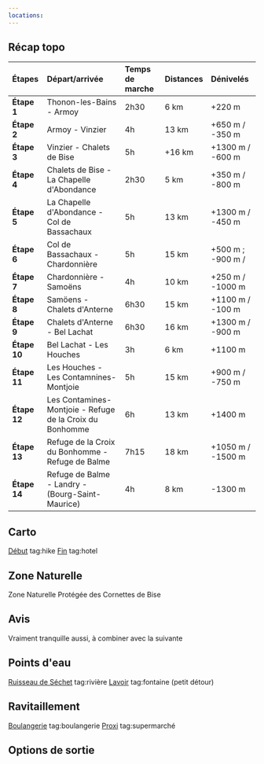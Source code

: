 ```yaml
---
locations: 
---
```

## Récap topo

| Étapes       | Départ/arrivée                                           | Temps de marche | Distances | Dénivelés         |
| :----------- | :------------------------------------------------------- | :-------------- | :-------- | :---------------- |
| **Étape 1**  | Thonon-les-Bains - Armoy                                 | 2h30            | 6 km      | +220 m            |
| **Étape 2**  | Armoy - Vinzier                                          | 4h              | 13 km     | +650 m / -350 m   |
| **Étape 3**  | Vinzier - Chalets de Bise                                | 5h              | +16 km    | +1300 m / -600 m  |
| **Étape 4**  | Chalets de Bise - La Chapelle d'Abondance                | 2h30            | 5 km      | +350 m / -800 m   |
| **Étape 5**  | La Chapelle d'Abondance - Col de Bassachaux              | 5h              | 13 km     | +1300 m / -450 m  |
| **Étape 6**  | Col de Bassachaux - Chardonnière                         | 5h              | 15 km     | +500 m ; -900 m / |
| **Étape 7**  | Chardonnière - Samoëns                                   | 4h              | 10 km     | +250 m / -1000 m  |
| **Étape 8**  | Samöens - Chalets d'Anterne                              | 6h30            | 15 km     | +1100 m / -100 m  |
| **Étape 9**  | Chalets d'Anterne - Bel Lachat                           | 6h30            | 16 km     | +1300 m / -900 m  |
| **Étape 10** | Bel Lachat - Les Houches                                 | 3h              | 6 km      | +1100 m           |
| **Étape 11** | Les Houches - Les Contamnines-Montjoie                   | 5h              | 15 km     | +900 m / -750 m   |
| **Étape 12** | Les Contamines-Montjoie - Refuge de la Croix du Bonhomme | 6h              | 13 km     | +1400 m           |
| **Étape 13** | Refuge de la Croix du Bonhomme - Refuge de Balme         | 7h15            | 18 km     | +1050 m / -1500 m |
| **Étape 14** | Refuge de Balme - Landry - (Bourg-Saint-Maurice)         | 4h              | 8 km      | -1300 m           |
## Carto  
[Début](geo:46.3305544,6.7656126) tag:hike
[Fin](geo:46.295658,6.786519) tag:hotel
## Zone Naturelle
Zone Naturelle Protégée des Cornettes de Bise
## Avis
Vraiment tranquille aussi, à combiner avec la suivante
## Points d'eau
[Ruisseau de Séchet](geo:46.309956,6.785624) tag:rivière
[Lavoir](geo:46.294065,6.794649) tag:fontaine (petit détour)
## Ravitaillement
[Boulangerie](geo:46.29535254771265,6.785054488649717) tag:boulangerie 
[Proxi](geo:46.29554759600968,6.785003571965155) tag:supermarché 
## Options de sortie
